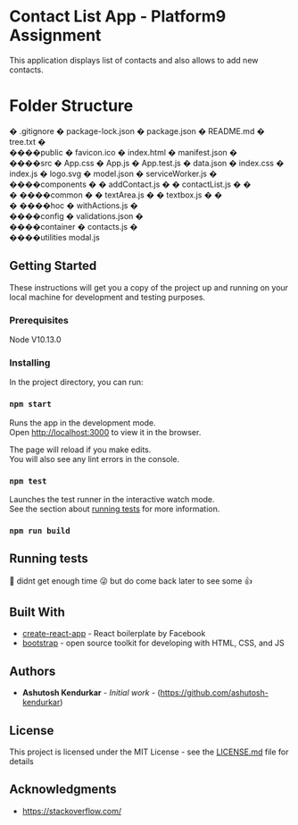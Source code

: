 # Contact List App - Platform9 Assignment

This application displays list of contacts and also allows to add new contacts. 

# Folder Structure

�   .gitignore
�   package-lock.json
�   package.json
�   README.md
�   tree.txt
�   
����public
�       favicon.ico
�       index.html
�       manifest.json
�       
����src
    �   App.css
    �   App.js
    �   App.test.js
    �   data.json
    �   index.css
    �   index.js
    �   logo.svg
    �   model.json
    �   serviceWorker.js
    �   
    ����components
    �   �   addContact.js
    �   �   contactList.js
    �   �   
    �   ����common
    �       �   textArea.js
    �       �   textbox.js
    �       �   
    �       ����hoc
    �               withActions.js
    �               
    ����config
    �       validations.json
    �       
    ����container
    �       contacts.js
    �       
    ����utilities
            modal.js
            
            

## Getting Started

These instructions will get you a copy of the project up and running on your local machine for development and testing purposes.

### Prerequisites

Node V10.13.0

### Installing
In the project directory, you can run:

### `npm start`

Runs the app in the development mode.<br>
Open [http://localhost:3000](http://localhost:3000) to view it in the browser.

The page will reload if you make edits.<br>
You will also see any lint errors in the console.

### `npm test`

Launches the test runner in the interactive watch mode.<br>
See the section about [running tests](https://facebook.github.io/create-react-app/docs/running-tests) for more information.

### `npm run build`

## Running tests

:grimacing: didnt get enough time :stuck_out_tongue_winking_eye: but do come back later to see some :thumbsup:

## Built With

* [create-react-app](https://github.com/facebook/create-react-app) - React boilerplate by Facebook
* [bootstrap](https://getbootstrap.com/) - open source toolkit for developing with HTML, CSS, and JS


## Authors

* **Ashutosh Kendurkar** - *Initial work* - (https://github.com/ashutosh-kendurkar)


## License

This project is licensed under the MIT License - see the [LICENSE.md](LICENSE.md) file for details

## Acknowledgments

* https://stackoverflow.com/

